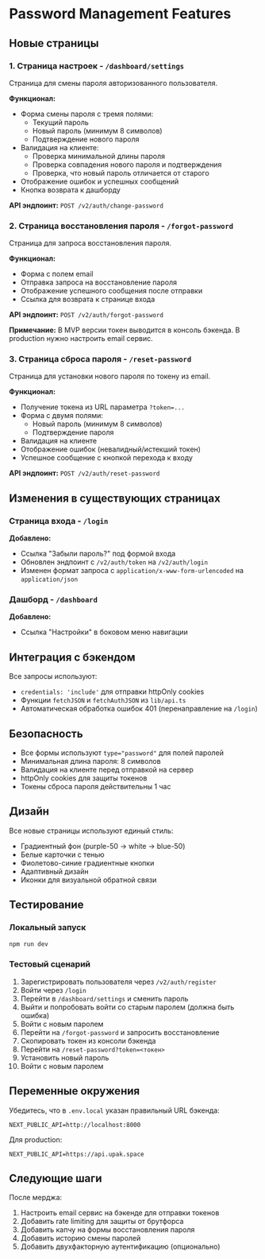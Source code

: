 # Password Management Features

## Новые страницы

### 1. Страница настроек - `/dashboard/settings`
Страница для смены пароля авторизованного пользователя.

**Функционал:**
- Форма смены пароля с тремя полями:
  - Текущий пароль
  - Новый пароль (минимум 8 символов)
  - Подтверждение нового пароля
- Валидация на клиенте:
  - Проверка минимальной длины пароля
  - Проверка совпадения нового пароля и подтверждения
  - Проверка, что новый пароль отличается от старого
- Отображение ошибок и успешных сообщений
- Кнопка возврата к дашборду

**API эндпоинт:** `POST /v2/auth/change-password`

### 2. Страница восстановления пароля - `/forgot-password`
Страница для запроса восстановления пароля.

**Функционал:**
- Форма с полем email
- Отправка запроса на восстановление пароля
- Отображение успешного сообщения после отправки
- Ссылка для возврата к странице входа

**API эндпоинт:** `POST /v2/auth/forgot-password`

**Примечание:** В MVP версии токен выводится в консоль бэкенда. В production нужно настроить email сервис.

### 3. Страница сброса пароля - `/reset-password`
Страница для установки нового пароля по токену из email.

**Функционал:**
- Получение токена из URL параметра `?token=...`
- Форма с двумя полями:
  - Новый пароль (минимум 8 символов)
  - Подтверждение пароля
- Валидация на клиенте
- Отображение ошибок (невалидный/истекший токен)
- Успешное сообщение с кнопкой перехода к входу

**API эндпоинт:** `POST /v2/auth/reset-password`

## Изменения в существующих страницах

### Страница входа - `/login`
**Добавлено:**
- Ссылка "Забыли пароль?" под формой входа
- Обновлен эндпоинт с `/v2/auth/token` на `/v2/auth/login`
- Изменен формат запроса с `application/x-www-form-urlencoded` на `application/json`

### Дашборд - `/dashboard`
**Добавлено:**
- Ссылка "Настройки" в боковом меню навигации

## Интеграция с бэкендом

Все запросы используют:
- `credentials: 'include'` для отправки httpOnly cookies
- Функции `fetchJSON` и `fetchAuthJSON` из `lib/api.ts`
- Автоматическая обработка ошибок 401 (перенаправление на `/login`)

## Безопасность

- Все формы используют `type="password"` для полей паролей
- Минимальная длина пароля: 8 символов
- Валидация на клиенте перед отправкой на сервер
- httpOnly cookies для защиты токенов
- Токены сброса пароля действительны 1 час

## Дизайн

Все новые страницы используют единый стиль:
- Градиентный фон (purple-50 → white → blue-50)
- Белые карточки с тенью
- Фиолетово-синие градиентные кнопки
- Адаптивный дизайн
- Иконки для визуальной обратной связи

## Тестирование

### Локальный запуск
```bash
npm run dev
```

### Тестовый сценарий
1. Зарегистрировать пользователя через `/v2/auth/register`
2. Войти через `/login`
3. Перейти в `/dashboard/settings` и сменить пароль
4. Выйти и попробовать войти со старым паролем (должна быть ошибка)
5. Войти с новым паролем
6. Перейти на `/forgot-password` и запросить восстановление
7. Скопировать токен из консоли бэкенда
8. Перейти на `/reset-password?token=<токен>`
9. Установить новый пароль
10. Войти с новым паролем

## Переменные окружения

Убедитесь, что в `.env.local` указан правильный URL бэкенда:
```
NEXT_PUBLIC_API=http://localhost:8000
```

Для production:
```
NEXT_PUBLIC_API=https://api.upak.space
```

## Следующие шаги

После мерджа:
1. Настроить email сервис на бэкенде для отправки токенов
2. Добавить rate limiting для защиты от брутфорса
3. Добавить капчу на формы восстановления пароля
4. Добавить историю смены паролей
5. Добавить двухфакторную аутентификацию (опционально)
